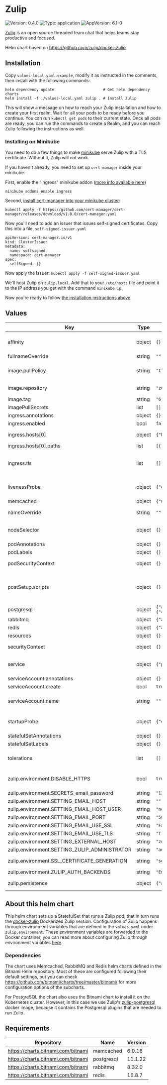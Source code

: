 # Zulip

![Version: 0.4.0](https://img.shields.io/badge/Version-0.4.0-informational?style=flat-square) ![Type: application](https://img.shields.io/badge/Type-application-informational?style=flat-square) ![AppVersion: 6.1-0](https://img.shields.io/badge/AppVersion-6.1--0-informational?style=flat-square)

[Zulip](https://zulip.com/) is an open source threaded team chat that helps teams stay productive and focused.

Helm chart based on https://github.com/zulip/docker-zulip

## Installation

Copy `values-local.yaml.example`, modify it as instructed in the comments, then
install with the following commands:

```
helm dependency update                      # Get helm dependency charts
helm install -f ./values-local.yaml zulip . # Install Zulip
```

This will show a message on how to reach your Zulip installation and how to
create your first realm. Wait for all your pods to be ready before you continue.
You can run `kubectl get pods` to their current state. Once all pods are ready,
you can run the commands to create a Realm, and you can reach Zulip following
the instructions as well.

### Installing on Minikube

You need to do a few things to make
[minikube](https://minikube.sigs.k8s.io/docs/) serve Zulip with a TLS
certificate. Without it, Zulip will not work.

If you haven't already, you need to set up `cert-manager` inside your minikube.

First, enable the "ingress" minikube addon ([more info available
here](https://kubernetes.io/docs/tasks/access-application-cluster/ingress-minikube/#enable-the-ingress-controller))

```
minikube addons enable ingress
```

Second, [install cert-manager into your minikube
cluster](https://cert-manager.io/docs/installation/#default-static-install):

```
kubectl apply -f https://github.com/cert-manager/cert-manager/releases/download/v1.8.0/cert-manager.yaml
```

Now you'll need to add an issuer that issues self-signed certificates. Copy this
into a file, `self-signed-issuer.yaml`

```
apiVersion: cert-manager.io/v1
kind: ClusterIssuer
metadata:
  name: selfsigned
  namespace: cert-manager
spec:
  selfSigned: {}
```

Now apply the issuer: `kubectl apply -f self-signed-issuer.yaml`

We'll host Zulip on `zulip.local`. Add that to your `/etc/hosts` file and
point it to the IP address you get with the command `minikube ip`.

Now you're ready to follow [the installation instructions above](#installation).

## Values

| Key | Type | Default | Description |
|-----|------|---------|-------------|
| affinity | object | `{}` | Affinity for pod assignment. Ref: https://kubernetes.io/docs/concepts/configuration/assign-pod-node/#affinity-and-anti-affinity |
| fullnameOverride | string | `""` | Fully override common.names.fullname template. |
| image.pullPolicy | string | `"IfNotPresent"` | Pull policy for Zulip docker image. Ref: https://kubernetes.io/docs/user-guide/images/#pre-pulling-images |
| image.repository | string | `"zulip/docker-zulip"` | Defaults to hub.docker.com/zulip/docker-zulip, but can be overwritten with a full HTTPS address. |
| image.tag | string | `"6.1-0"` | Zulip image tag (immutable tags are recommended) |
| imagePullSecrets | list | `[]` | Global Docker registry secret names as an array. |
| ingress.annotations | object | `{}` | Can be used to add custom Ingress annotations. |
| ingress.enabled | bool | `false` | Enable this to use an Ingress to reach the Zulip service. |
| ingress.hosts[0] | object | `{"host":"zulip.example.com","paths":[{"path":"/"}]}` | Host for the Ingress. Should be the same as `zulip.environment.SETTING_EXTERNAL_HOST`. |
| ingress.hosts[0].paths | list | `[{"path":"/"}]` | Serves Zulip root of the chosen host domain. |
| ingress.tls | list | `[]` | Set a specific secret to read the TLS certificate from. If you use cert-manager, it will save the TLS secret here. If you do not, you need to manually create a secret with your TLS certificate. |
| livenessProbe | object | `{"enabled":true,"failureThreshold":3,"initialDelaySeconds":10,"periodSeconds":10,"successThreshold":1,"timeoutSeconds":5}` | Liveness probe values. Ref: https://kubernetes.io/docs/concepts/workloads/pods/pod-lifecycle/#container-probes |
| memcached | object | `{"memcachedUsername":"zulip@localhost"}` | Memcached settings, see [Requirements](#Requirements). |
| nameOverride | string | `""` | Partially override common.names.fullname template (will maintain the release name). |
| nodeSelector | object | `{}` | Optionally add a nodeSelector to the Zulip pod, so it runs on a specific node. Ref: https://kubernetes.io/docs/user-guide/node-selection/ |
| podAnnotations | object | `{}` | Custom annotations to add to the Zulip Pod. |
| podLabels | object | `{}` | Custom labels to add to the Zulip Pod. |
| podSecurityContext | object | `{}` | Can be used to override the default PodSecurityContext (fsGroup, runAsUser and runAsGroup) of the Zulip _Pod_. |
| postSetup.scripts | object | `{}` | The Docker entrypoint script runs commands from `/data/post-setup.d` after the Zulip application's Setup phase has completed. Scripts can be added here as `script_filename: <script contents>` and they will be mounted in `/data/post-setup.d/script_filename`. |
| postgresql | object | `{"auth":{"database":"zulip","username":"zulip"},"image":{"repository":"zulip/zulip-postgresql","tag":14},"primary":{"containerSecurityContext":{"runAsUser":0}}}` | PostgreSQL settings, see [Requirements](#Requirements). |
| rabbitmq | object | `{"auth":{"username":"zulip"},"persistence":{"enabled":false}}` | Rabbitmq settings, see [Requirements](#Requirements). |
| redis | object | `{"architecture":"standalone","master":{"persistence":{"enabled":false}}}` | Redis settings, see [Requirements](#Requirements). |
| resources | object | `{}` |  |
| securityContext | object | `{}` | Can be used to override the default SecurityContext of the Zulip _container_. |
| service | object | `{"port":80,"type":"ClusterIP"}` | Service type and port for the Kubernetes service that connects to Zulip. Default: ClusterIP, needs an Ingress to be used. |
| serviceAccount.annotations | object | `{}` | Annotations to add to the service account. |
| serviceAccount.create | bool | `true` | Specifies whether a service account should be created. |
| serviceAccount.name | string | `""` | The name of the service account to use. If not set and create is true, a name is generated using the fullname template |
| startupProbe | object | `{"enabled":true,"failureThreshold":30,"initialDelaySeconds":10,"periodSeconds":10,"successThreshold":1,"timeoutSeconds":5}` | Startup probe values. Ref: https://kubernetes.io/docs/concepts/workloads/pods/pod-lifecycle/#container-probes |
| statefulSetAnnotations | object | `{}` | Custom annotations to add to the Zulip StatefulSet. |
| statefulSetLabels | object | `{}` | Custom labels to add to the Zulip StatefulSet. |
| tolerations | list | `[]` | Tolerations for pod assignment. Ref: https://kubernetes.io/docs/concepts/configuration/taint-and-toleration/ |
| zulip.environment.DISABLE_HTTPS | bool | `true` | Disables HTTPS if set to "true". HTTPS and certificates are managed by the Kubernetes cluster, so by default it's disabled inside the container |
| zulip.environment.SECRETS_email_password | string | `"123456789"` | SMTP email password. |
| zulip.environment.SETTING_EMAIL_HOST | string | `""` |  |
| zulip.environment.SETTING_EMAIL_HOST_USER | string | `"noreply@example.com"` |  |
| zulip.environment.SETTING_EMAIL_PORT | string | `"587"` |  |
| zulip.environment.SETTING_EMAIL_USE_SSL | string | `"False"` |  |
| zulip.environment.SETTING_EMAIL_USE_TLS | string | `"True"` |  |
| zulip.environment.SETTING_EXTERNAL_HOST | string | `"zulip.example.com"` | Domain Zulip is hosted on. |
| zulip.environment.SETTING_ZULIP_ADMINISTRATOR | string | `"admin@example.com"` |  |
| zulip.environment.SSL_CERTIFICATE_GENERATION | string | `"self-signed"` | Set SSL certificate generation to self-signed because Kubernetes manages the client-facing SSL certs. |
| zulip.environment.ZULIP_AUTH_BACKENDS | string | `"EmailAuthBackend"` |  |
| zulip.persistence | object | `{"accessMode":"ReadWriteOnce","enabled":true,"size":"10Gi"}` | If `persistence.existingClaim` is not set, a PVC is generated with these specifications. |

## About this helm chart

This helm chart sets up a StatefulSet that runs a Zulip pod, that in turn runs
the [docker-zulip](https://hub.docker.com/r/zulip/docker-zulip/) Dockerized
Zulip version. Configuration of Zulip happens through environment variables that
are defined in the `values.yaml` under `zulip.environment`. These environment
variables are forwarded to the Docker container, you can read more about
configuring Zulip through environment variables
[here](https://github.com/zulip/docker-zulip/#configuration).

### Dependencies

The chart uses Memcached, RabbitMQ and Redis helm charts defined in
the Bitnami Helm repository. Most of these are configured following their
default settings, but you can check
https://github.com/bitnami/charts/tree/master/bitnami/ for more configuration
options of the subcharts.

For PostgreSQL the chart also uses the Bitnami chart to install it on the
Kubernetes cluster. However, in this case we use Zulip's
[zulip-postgresql](https://hub.docker.com/r/zulip/zulip-postgresql) docker
image, because it contains the Postgresql plugins that are needed to run Zulip.

## Requirements

| Repository | Name | Version |
|------------|------|---------|
| https://charts.bitnami.com/bitnami | memcached | 6.0.16 |
| https://charts.bitnami.com/bitnami | postgresql | 11.1.22 |
| https://charts.bitnami.com/bitnami | rabbitmq | 8.32.0 |
| https://charts.bitnami.com/bitnami | redis | 16.8.7 |
